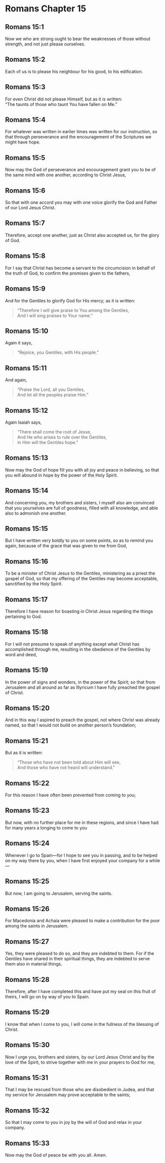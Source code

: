 # Romans Chapter 15

## Romans 15:1

Now we who are strong ought to bear the weaknesses of those without strength, and not just please ourselves.

## Romans 15:2

Each of us is to please his neighbour for his good, to his edification.

## Romans 15:3

For even Christ did not please Himself, but as it is written:  
“The taunts of those who taunt You have fallen on Me.”

## Romans 15:4

For whatever was written in earlier times was written for our instruction, so that through perseverance and the encouragement of the Scriptures we might have hope.

## Romans 15:5

Now may the God of perseverance and encouragement grant you to be of the same mind with one another, according to Christ Jesus,

## Romans 15:6

So that with one accord you may with one voice glorify the God and Father of our Lord Jesus Christ.

## Romans 15:7

Therefore, accept one another, just as Christ also accepted us, for the glory of God.

## Romans 15:8

For I say that Christ has become a servant to the circumcision in behalf of the truth of God, to confirm the promises given to the fathers,

## Romans 15:9

And for the Gentiles to glorify God for His mercy; as it is written:

> “Therefore I will give praise to You among the Gentiles,  
> And I will sing praises to Your name.”

## Romans 15:10

Again it says,

> “Rejoice, you Gentiles, with His people.”

## Romans 15:11

And again,

> “Praise the Lord, all you Gentiles,  
> And let all the peoples praise Him.”

## Romans 15:12

Again Isaiah says,

> “There shall come the root of Jesse,  
> And He who arises to rule over the Gentiles,  
> In Him will the Gentiles hope.”

## Romans 15:13

Now may the God of hope fill you with all joy and peace in believing, so that you will abound in hope by the power of the Holy Spirit.

## Romans 15:14

And concerning you, my brothers and sisters, I myself also am convinced that you yourselves are full of goodness, filled with all knowledge, and able also to admonish one another.

## Romans 15:15

But I have written very boldly to you on some points, so as to remind you again, because of the grace that was given to me from God,

## Romans 15:16

To be a minister of Christ Jesus to the Gentiles, ministering as a priest the gospel of God, so that my offering of the Gentiles may become acceptable, sanctified by the Holy Spirit.

## Romans 15:17

Therefore I have reason for boasting in Christ Jesus regarding the things pertaining to God.

## Romans 15:18

For I will not presume to speak of anything except what Christ has accomplished through me, resulting in the obedience of the Gentiles by word and deed,

## Romans 15:19

In the power of signs and wonders, in the power of the Spirit; so that from Jerusalem and all around as far as Illyricum I have fully preached the gospel of Christ.

## Romans 15:20

And in this way I aspired to preach the gospel, not where Christ was already named, so that I would not build on another person’s foundation;

## Romans 15:21

But as it is written:

> “Those who have not been told about Him will see,  
> And those who have not heard will understand.”

## Romans 15:22

For this reason I have often been prevented from coming to you;

## Romans 15:23

But now, with no further place for me in these regions, and since I have had for many years a longing to come to you

## Romans 15:24

Whenever I go to Spain—for I hope to see you in passing, and to be helped on my way there by you, when I have first enjoyed your company for a while—

## Romans 15:25

But now, I am going to Jerusalem, serving the saints.

## Romans 15:26

For Macedonia and Achaia were pleased to make a contribution for the poor among the saints in Jerusalem.

## Romans 15:27

Yes, they were pleased to do so, and they are indebted to them. For if the Gentiles have shared in their spiritual things, they are indebted to serve them also in material things.

## Romans 15:28

Therefore, after I have completed this and have put my seal on this fruit of theirs, I will go on by way of you to Spain.

## Romans 15:29

I know that when I come to you, I will come in the fullness of the blessing of Christ.

## Romans 15:30

Now I urge you, brothers and sisters, by our Lord Jesus Christ and by the love of the Spirit, to strive together with me in your prayers to God for me,

## Romans 15:31

That I may be rescued from those who are disobedient in Judea, and that my service for Jerusalem may prove acceptable to the saints;

## Romans 15:32

So that I may come to you in joy by the will of God and relax in your company.

## Romans 15:33

Now may the God of peace be with you all. Amen.
